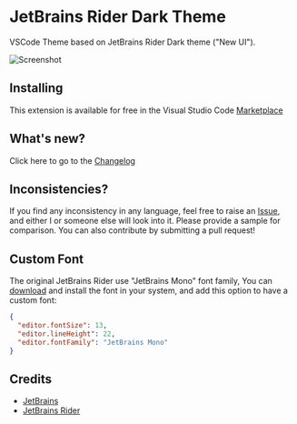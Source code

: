 # JetBrains Rider Dark Theme

VSCode Theme based on JetBrains Rider Dark theme ("New UI").

![Screenshot](./screenshots/SCR-20240112-fxhx.png)

## Installing

This extension is available for free in the Visual Studio Code [Marketplace](https://marketplace.visualstudio.com/items?itemName=EdwinSulaiman.jetbrains-rider-dark-theme)

## What's new?

Click here to go to the [Changelog](https://github.com/edsulaiman/jetbrains-rider-dark-theme/blob/main/CHANGELOG.md)

## Inconsistencies?

If you find any inconsistency in any language, feel free to raise an [Issue](https://github.com/edsulaiman/jetbrains-rider-dark-theme/issues), and either I or someone else will look into it. Please provide a sample for comparison. You can also contribute by submitting a pull request!

## Custom Font

The original JetBrains Rider use "JetBrains Mono" font family,
You can [download](https://www.jetbrains.com/lp/mono/) and install the font in your system, and add this option to have a custom font:

```json
{
  "editor.fontSize": 13,
  "editor.lineHeight": 22,
  "editor.fontFamily": "JetBrains Mono"
}
```

## Credits

- [JetBrains](https://www.jetbrains.com/)
- [JetBrains Rider](https://www.jetbrains.com/rider/)
